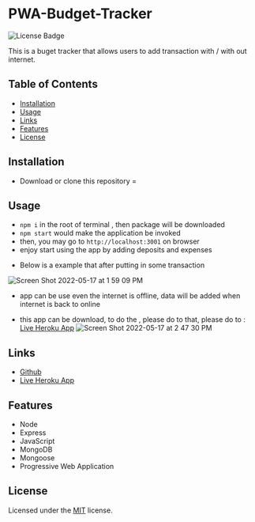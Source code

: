 # PWA-Budget-Tracker

![License Badge](https://img.shields.io/github/license/mmeii/progressive-budget-tracker)


This is a buget tracker that allows users to add transaction with / with out internet.

## Table of Contents

* [Installation](#installation)
* [Usage](#usage)
* [Links](#Links)
* [Features](#Features)
* [License](#License)

## Installation

-  Download or clone this repository
=
## Usage
* `npm i` in the root of terminal , then package will be downloaded
* `npm start` would make the application be invoked
* then, you may go to `http://localhost:3001` on browser
* enjoy start using the app by adding deposits and expenses


- Below is a example that after putting in some transaction

![Screen Shot 2022-05-17 at 1 59 09 PM](https://user-images.githubusercontent.com/42502061/168909302-cecce29a-316c-4bf4-af92-b919b2229332.png)

* app can be use even the internet is offline, data will be added when internet is back to online

- this app can be download, to do the , please do to that, please do to : [Live Heroku App](https://infinite-depths-60427.herokuapp.com/)
![Screen Shot 2022-05-17 at 2 47 30 PM](https://user-images.githubusercontent.com/42502061/168915715-2430fb18-ae17-4726-aa0d-aa4f3c6b02c8.png)


## Links

* [Github](https://github.com/CarolPang17/PWA-Budget-Tracker)
* [Live Heroku App](https://infinite-depths-60427.herokuapp.com/)

## Features

* Node
* Express
* JavaScript
* MongoDB
* Mongoose
* Progressive Web Application

## License

  Licensed under the [MIT](LICENSE) license.